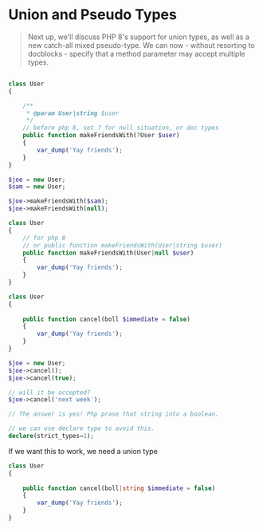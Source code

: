 # Union and Pseudo Types

> Next up, we'll discuss PHP 8's support for union types, as well as a new catch-all mixed pseudo-type. We can now - without resorting to docblocks - specify that a method parameter may accept multiple types.

```php

class User
{

    /**
     * @param User|string $user
     */
    // before php 8, set ? for null situation, or doc types
    public function makeFriendsWith(?User $user)
    {
        var_dump('Yay friends');
    }
}

$joe = new User;
$sam = new User;

$joe->makeFriendsWith($sam);
$joe->makeFriendsWith(null);
```

```php
class User
{
    // for php 8
    // or public function makeFriendsWith(User|string $user)
    public function makeFriendsWith(User|null $user)
    {
        var_dump('Yay friends');
    }
}

```

```php
class User
{
    
    public function cancel(boll $immediate = false)
    {
        var_dump('Yay friends');
    }
}

$joe = new User;
$joe->cancel();
$joe->cancel(true);

// will it be accepted?
$joe->cancel('next week');

// The answer is yes! Php prase that string into a boolean.

// we can use declare type to avoid this.
declare(strict_types=1);
```

If we want this to work, we need a union type

```php
class User
{
    
    public function cancel(boll|string $immediate = false)
    {
        var_dump('Yay friends');
    }
}
```
